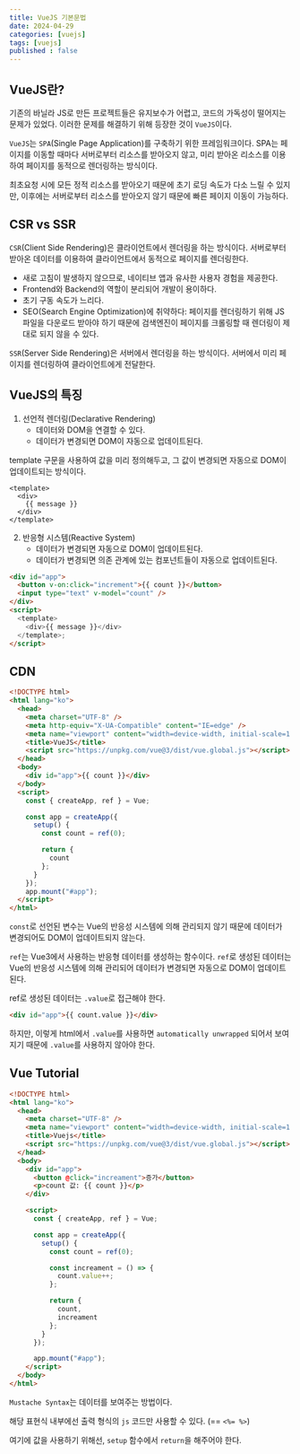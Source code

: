 ```yaml
---
title: VueJS 기본문법
date: 2024-04-29
categories: [vuejs]
tags: [vuejs]
published : false
---
```


## VueJS란?

기존의 바닐라 JS로 만든 프로젝트들은 유지보수가 어렵고, 코드의 가독성이 떨어지는 문제가 있었다. 이러한 문제를 해결하기 위해 등장한 것이 `VueJS`이다.

`VueJS`는 `SPA`(Single Page Application)를 구축하기 위한 프레임워크이다. SPA는 페이지를 이동할 때마다 서버로부터 리소스를 받아오지 않고, 미리 받아온 리소스를 이용하여 페이지를 동적으로 렌더링하는 방식이다.

최초요청 시에 모든 정적 리소스를 받아오기 때문에 초기 로딩 속도가 다소 느릴 수 있지만, 이후에는 서버로부터 리소스를 받아오지 않기 때문에 빠른 페이지 이동이 가능하다.

## CSR vs SSR

`CSR`(Client Side Rendering)은 클라이언트에서 렌더링을 하는 방식이다. 서버로부터 받아온 데이터를 이용하여 클라이언트에서 동적으로 페이지를 렌더링한다.

- 새로 고침이 발생하지 않으므로, 네이티브 앱과 유사한 사용자 경험을 제공한다.
- Frontend와 Backend의 역할이 분리되어 개발이 용이하다.
- 초기 구동 속도가 느리다.
- SEO(Search Engine Optimization)에 취약하다: 페이지를 렌더링하기 위해 JS 파일을 다운로드 받아야 하기 때문에 검색엔진이 페이지를 크롤링할 때 렌더링이 제대로 되지 않을 수 있다.

`SSR`(Server Side Rendering)은 서버에서 렌더링을 하는 방식이다. 서버에서 미리 페이지를 렌더링하여 클라이언트에게 전달한다.

## VueJS의 특징

1. 선언적 렌더링(Declarative Rendering)
   - 데이터와 DOM을 연결할 수 있다.
   - 데이터가 변경되면 DOM이 자동으로 업데이트된다.

template 구문을 사용하여 값을 미리 정의해두고, 그 값이 변경되면 자동으로 DOM이 업데이트되는 방식이다.

```vue
<template>
  <div>
    {{ message }}
  </div>
</template>
```

2. 반응형 시스템(Reactive System)
   - 데이터가 변경되면 자동으로 DOM이 업데이트된다.
   - 데이터가 변경되면 의존 관계에 있는 컴포넌트들이 자동으로 업데이트된다.

```html
<div id="app">
  <button v-on:click="increment">{{ count }}</button>
  <input type="text" v-model="count" />
</div>
<script>
  <template>
    <div>{{ message }}</div>
  </template>;
</script>
```

## CDN

```html
<!DOCTYPE html>
<html lang="ko">
  <head>
    <meta charset="UTF-8" />
    <meta http-equiv="X-UA-Compatible" content="IE=edge" />
    <meta name="viewport" content="width=device-width, initial-scale=1.0" />
    <title>VueJS</title>
    <script src="https://unpkg.com/vue@3/dist/vue.global.js"></script>
  </head>
  <body>
    <div id="app">{{ count }}</div>
  </body>
  <script>
    const { createApp, ref } = Vue;

    const app = createApp({
      setup() {
        const count = ref(0);

        return {
          count
        };
      }
    });
    app.mount("#app");
  </script>
</html>
```

`const`로 선언된 변수는 Vue의 반응성 시스템에 의해 관리되지 않기 때문에 데이터가 변경되어도 DOM이 업데이트되지 않는다.

`ref`는 Vue3에서 사용하는 반응형 데이터를 생성하는 함수이다. `ref`로 생성된 데이터는 Vue의 반응성 시스템에 의해 관리되어 데이터가 변경되면 자동으로 DOM이 업데이트된다.

ref로 생성된 데이터는 `.value`로 접근해야 한다.

```html
<div id="app">{{ count.value }}</div>
```

하지만, 이렇게 html에서 `.value`를 사용하면 `automatically unwrapped` 되어서 보여지기 때문에 `.value`를 사용하지 않아야 한다.

## Vue Tutorial

```html
<!DOCTYPE html>
<html lang="ko">
  <head>
    <meta charset="UTF-8" />
    <meta name="viewport" content="width=device-width, initial-scale=1.0" />
    <title>Vuejs</title>
    <script src="https://unpkg.com/vue@3/dist/vue.global.js"></script>
  </head>
  <body>
    <div id="app">
      <button @click="increament">증가</button>
      <p>count 값: {{ count }}</p>
    </div>

    <script>
      const { createApp, ref } = Vue;

      const app = createApp({
        setup() {
          const count = ref(0);

          const increament = () => {
            count.value++;
          };

          return {
            count,
            increament
          };
        }
      });

      app.mount("#app");
    </script>
  </body>
</html>
```

`Mustache Syntax`는 데이터를 보여주는 방법이다.

해당 표현식 내부에선 출력 형식의 `js` 코드만 사용할 수 있다. (== `<%= %>`)

여기에 값을 사용하기 위해선, `setup` 함수에서 `return`을 해주어야 한다.
